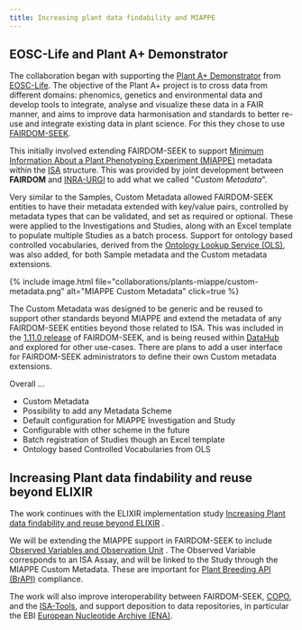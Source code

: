 ```yaml
---
title: Increasing plant data findability and MIAPPE
---
```


## EOSC-Life and Plant A+ Demonstrator

The collaboration began with supporting the [Plant A+ Demonstrator](https://www.eosc-life.eu/d8/)
from [EOSC-Life](https://www.eosc-life.eu/). The objective of the Plant A+ project is to cross data from different
domains: phenomics, genetics and environmental data and develop tools to integrate, analyse and visualize these data in
a FAIR manner, and aims to improve data harmonisation and standards to better re-use and integrate existing data in
plant science. For this they chose to use [FAIRDOM-SEEK](/fairdom_framework).

This initially involved extending FAIRDOM-SEEK to
support [Minimum Information About a Plant Phenotyping Experiment (MIAPPE)](https://github.com/MIAPPE/MIAPPE) metadata
within the [ISA](https://isa-tools.org/) structure. This was provided by joint development between **FAIRDOM**
and [INRA-URGI](https://urgi.versailles.inrae.fr/) to add what we called "_Custom Metadata_".

Very similar to the Samples, Custom Metadata allowed FAIRDOM-SEEK entities to have their metadata extended with
key/value pairs, controlled by metadata types that can be validated, and set as required or optional. These were applied
to the Investigations and Studies, along with an Excel template to populate multiple Studies as a batch process. 
Support for ontology based controlled vocabularies, derived from the [Ontology Lookup Service (OLS)](https://www.ebi.ac.uk/ols/index), 
was also added, for both Sample metadata and the Custom metadata extensions.

{% include image.html file="collaborations/plants-miappe/custom-metadata.png" alt="MIAPPE Custom Metadata" click=true %}

The Custom Metadata was designed to be generic and be reused to support other standards beyond MIAPPE and extend the
metadata of any FAIRDOM-SEEK entities beyond those related to ISA. This was included in
the [1.11.0 release](news/2021-06-23-fairdom-seek-version-1-11-0-released) of FAIRDOM-SEEK, and is being reused
within [DataHub](/Datahub) and explored for other use-cases. There are plans to add a user interface for FAIRDOM-SEEK
administrators to define their own Custom metadata extensions.

Overall ...

* Custom Metadata
* Possibility to add any Metadata Scheme
* Default configuration for MIAPPE Investigation and Study
* Configurable with other scheme in the future
* Batch registration of Studies though an Excel template  
* Ontology based Controlled Vocabularies from OLS

## Increasing Plant data findability and reuse beyond ELIXIR

The work continues with the ELIXIR implementation
study [Increasing Plant data findability and reuse beyond ELIXIR](https://elixir-europe.org/about-us/commissioned-services/increasing-plant-data-findability)
.

We will be extending the MIAPPE support in FAIRDOM-SEEK to
include [Observed Variables and Observation Unit](https://github.com/MIAPPE/MIAPPE/tree/master/MIAPPE_Checklist-Data-Model-v1.1)
. The Observed Variable corresponds to an ISA Assay, and will be linked to the Study through the MIAPPE Custom Metadata.
These are important for [Plant Breeding API (BrAPI)](https://brapi.org/) compliance.

The work will also improve interoperability between FAIRDOM-SEEK, [COPO](https://copo-project.org/), and
the [ISA-Tools](https://isa-tools.org/), and support deposition to data repositories, in particular the
EBI [European Nucleotide Archive (ENA)](https://www.ebi.ac.uk/ena/browser/home).


